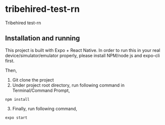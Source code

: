 # tribehired-test-rn
Tribehired test-rn

## Installation and running

This project is built with Expo + React Native. In order to run this in your real device/simulator/emulator properly, please install NPM/node js and expo-cli first.

Then,
1) Git clone the project
2) Under project root directory, run following command in Terminal/Command Prompt,
```
npm install
```

3) Finally, run following command,
```
expo start
```
